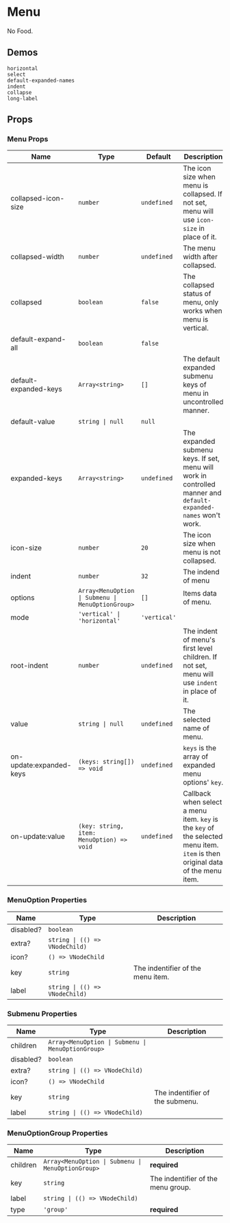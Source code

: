 # Menu

<!--single-column-->

No Food.

## Demos

```demo
horizontal
select
default-expanded-names
indent
collapse
long-label
```

## Props

### Menu Props

| Name | Type | Default | Description |
| --- | --- | --- | --- |
| collapsed-icon-size | `number` | `undefined` | The icon size when menu is collapsed. If not set, menu will use `icon-size` in place of it. |
| collapsed-width | `number` | `undefined` | The menu width after collapsed. |
| collapsed | `boolean` | `false` | The collapsed status of menu, only works when menu is vertical. |
| default-expand-all | `boolean` | `false` |  |
| default-expanded-keys | `Array<string>` | `[]` | The default expanded submenu keys of menu in uncontrolled manner. |
| default-value | `string \| null` | `null` |  |
| expanded-keys | `Array<string>` | `undefined` | The expanded submenu keys. If set, menu will work in controlled manner and `default-expanded-names` won't work. |
| icon-size | `number` | `20` | The icon size when menu is not collapsed. |
| indent | `number` | `32` | The indend of menu |
| options | `Array<MenuOption \| Submenu \| MenuOptionGroup>` | `[]` | Items data of menu. |
| mode | `'vertical' \| 'horizontal'` | `'vertical'` |  |
| root-indent | `number` | `undefined` | The indent of menu's first level children. If not set, menu will use `indent` in place of it. |
| value | `string \| null` | `undefined` | The selected name of menu. |
| on-update:expanded-keys | `(keys: string[]) => void` | `undefined` | `keys` is the array of expanded menu options' `key`. |
| on-update:value | `(key: string, item: MenuOption) => void` | `undefined` | Callback when select a menu item. `key` is the `key` of the selected menu item. `item` is then original data of the menu item. |

### MenuOption Properties

| Name | Type | Description |
| --- | --- | --- |
| disabled? | `boolean` |  |
| extra? | `string \| (() => VNodeChild)` |  |
| icon? | `() => VNodeChild` |  |
| key | `string` | The indentifier of the menu item. |
| label | `string \| (() => VNodeChild)` |  |

### Submenu Properties

| Name | Type | Description |
| --- | --- | --- |
| children | `Array<MenuOption \| Submenu \| MenuOptionGroup>` |  |
| disabled? | `boolean` |  |
| extra? | `string \| (() => VNodeChild)` |  |
| icon? | `() => VNodeChild` |  |
| key | `string` | The indentifier of the submenu. |
| label | `string \| (() => VNodeChild)` |  |

### MenuOptionGroup Properties

| Name | Type | Description |
| --- | --- | --- |
| children | `Array<MenuOption \| Submenu \| MenuOptionGroup>` | **required** |
| key | `string` | The indentifier of the menu group. |
| label | `string \| (() => VNodeChild)` |  |
| type | `'group'` | **required** |
